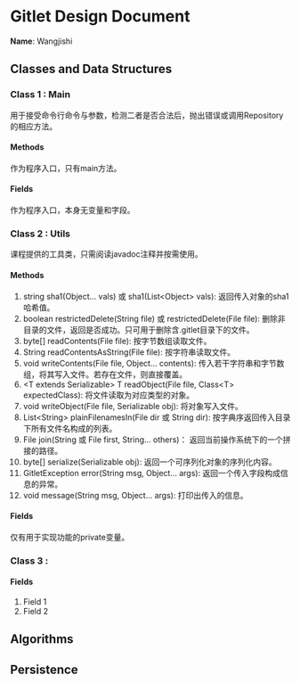 # Gitlet Design Document

**Name**: Wangjishi

## Classes and Data Structures

### Class 1 : Main
用于接受命令行命令与参数，检测二者是否合法后，抛出错误或调用Repository的相应方法。

#### Methods
作为程序入口，只有main方法。

#### Fields
作为程序入口，本身无变量和字段。


### Class 2 : Utils
课程提供的工具类，只需阅读javadoc注释并按需使用。

#### Methods

1. string sha1(Object... vals) 或 sha1(List\<Object\> vals): 返回传入对象的sha1哈希值。
2. boolean restrictedDelete(String file) 或  restrictedDelete(File file): 删除非目录的文件，返回是否成功。只可用于删除含.gitlet目录下的文件。
3. byte[] readContents(File file): 按字节数组读取文件。
4. String readContentsAsString(File file): 按字符串读取文件。
5. void writeContents(File file, Object... contents): 传入若干字符串和字节数组，将其写入文件。若存在文件，则直接覆盖。
6. \<T extends Serializable\> T readObject(File file, Class\<T\> expectedClass): 将文件读取为对应类型的对象。
7. void writeObject(File file, Serializable obj): 将对象写入文件。
8. List\<String\> plainFilenamesIn(File dir 或 String dir): 按字典序返回传入目录下所有文件名构成的列表。
9. File join(String 或 File first, String... others)： 返回当前操作系统下的一个拼接的路径。
10. byte[] serialize(Serializable obj): 返回一个可序列化对象的序列化内容。
11. GitletException error(String msg, Object... args): 返回一个传入字段构成信息的异常。
12. void message(String msg, Object... args): 打印出传入的信息。

#### Fields
仅有用于实现功能的private变量。


### Class 3 : 

#### Fields

1. Field 1
2. Field 2


## Algorithms

## Persistence

